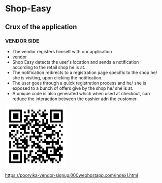 # Shop-Easy

## Crux of the application

### VENDOR SIDE
* The vendor registers himself with our application
* [vendor](https://vendor-billing.000webhostapp.com/)
* Shop Easy detects the user's location and sends a notification according to the retail shop he is at.
* The notification redirects to a registration page specific to the shop he/ she is visiting, upon clicking the notification.
* The user goes through a quick registration process and he/ she is exposed to a bunch of offers give by the shop he/ she is at.
* A unique code is also generated which when used at checkout, can reduce the interaction between the cashier adn the customer.


<img src="Images/QR.png"> 







https://poorvika-vendor-signup.000webhostapp.com/index1.html
